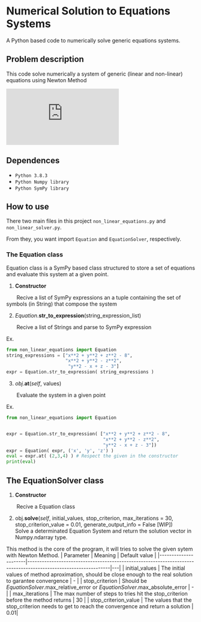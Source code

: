 # Numerical Solution to Equations Systems
 A Python based code to numerically solve generic equations systems.
 
## Problem description
 
This code solve numerically a system of generic (linear and non-linear) equations using Newton Method

![](https://latex.codecogs.com/gif.latex?%5Clarge%20%5Cleft%5C%7B%5Cbegin%7Bmatrix%7D%20f_1%28x_1%2C%20x_2%2C%20...%2C%20x_n%29%20%3D%200%20%5C%5C%20f_2%28x_1%2C%20x_2%2C%20...%2C%20x_n%29%20%3D%200%20%5C%5C%20...%20%5C%5C%20f_n%28x_1%2C%20x_2%2C%20...%2C%20x_n%29%20%3D%200%20%5Cend%7Bmatrix%7D%5Cright.)

## Dependences

- ``` Python 3.8.3 ``` 
- ``` Python Numpy library ```
- ``` Python SymPy library ```

## How to use 
There two main files in this project `non_linear_equations.py` and `non_linear_solver.py`.

From they, you want import `Equation` and `EquationSolver`, respectively. 

### The Equation class
Equation class is a SymPy based class structured to store a set of equations and evaluate this system at a given point. 

1. **Constructor**

&nbsp;&nbsp;&nbsp;&nbsp;&nbsp;&nbsp; Recive a list of SymPy expressions an a tuple containing the set of symbols (in String) that compose the system

2. _Equation_.**str_to_expression**(string_expression_list)

 &nbsp;&nbsp;&nbsp;&nbsp;&nbsp;&nbsp; Recive a list of Strings and parse to SymPy expression
 
 Ex.
 ```python
 from non_linear_equations import Equation
 string_expressions = ["x**2 + y**2 + z**2 - 8",
                       "x**2 + y**2 - z**2",
                        "y**2 - x + z - 3"]
 expr = Equation.str_to_expression( string_expressions )
 ```
 
3. _obj_.**at**(_self_, values)

&nbsp;&nbsp;&nbsp;&nbsp;&nbsp;&nbsp; Evaluate the system in a given point

Ex.
```python
from non_linear_equations import Equation


expr = Equation.str_to_expression( ["x**2 + y**2 + z**2 - 8",
                                    "x**2 + y**2 - z**2",
                                    "y**2 - x + z - 3"])
expr = Equation( expr, ('x', 'y', 'z') )
eval = expr.at( (2,3,4) ) # Respect the given in the constructor
print(eval)
```

## The EquationSolver class

1. **Constructor**

&nbsp;&nbsp;&nbsp;&nbsp;&nbsp;&nbsp; Recive a Equation class

2. obj.**solve**(_self_, initial_values, stop_criterion, max_iterations = 30, stop_criterion_value = 0.01, generate_output_info = False [WIP])
&nbsp;&nbsp;&nbsp;&nbsp;&nbsp;&nbsp; Solve a determinated Equation System and return the solution vector in Numpy.ndarray type.

This method is the core of the program, it will tries to solve the given sytem with Newton Method.
| Parameter            |                       Meaning | Default value  |
|----------------------|----------------------------------------------------------------------------------------------------------------|---|
| initial_values       | The initial values of method aproximation, should be close enough to the real solution to garantee convergence | - |
| stop_criterion       | Should be _EquationSolver_.max_relative_error or  _EquationSolver_.max_absolute_error                          | - |
| max_iterations       | The max number of steps to tries hit the stop_criterion  before the method returns                             | 30 |
| stop_criterion_value | The values that the stop_criterion needs to get to reach the convergence and return a solution                 | 0.01|


